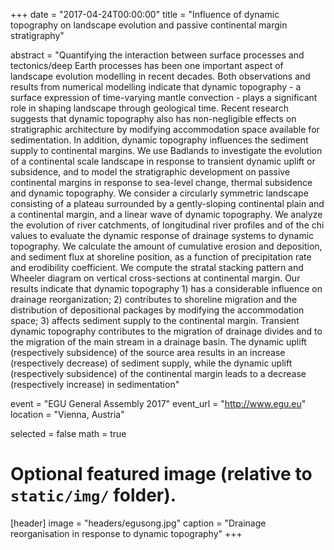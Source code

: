 +++
date = "2017-04-24T00:00:00"
title = "Influence of dynamic topography on landscape evolution and passive continental margin stratigraphy"

abstract = "Quantifying the interaction between surface processes and tectonics/deep Earth processes has been one important aspect of landscape evolution modelling in recent decades. Both observations and results from numerical modelling indicate that dynamic topography - a surface expression of time-varying mantle convection - plays a significant role in shaping landscape through geological time. Recent research suggests that dynamic topography also has non-negligible effects on stratigraphic architecture by modifying accommodation space available for sedimentation. In addition, dynamic topography influences the sediment supply to continental margins.  We use Badlands to investigate the evolution of a continental scale landscape in response to transient dynamic uplift or subsidence, and to model the stratigraphic development on passive continental margins in response to sea-level change, thermal subsidence and dynamic topography. We consider a circularly symmetric landscape consisting of a plateau surrounded by a gently-sloping continental plain and a continental margin, and a linear wave of dynamic topography. We analyze the evolution of river catchments, of longitudinal river profiles and of the chi values to evaluate the dynamic response of drainage systems to dynamic topography. We calculate the amount of cumulative erosion and deposition, and sediment flux at shoreline position, as a function of precipitation rate and erodibility coefficient. We compute the stratal stacking pattern and Wheeler diagram on vertical cross-sections at continental margin. Our results indicate that dynamic topography 1) has a considerable influence on drainage reorganization; 2) contributes to shoreline migration and the distribution of depositional packages by modifying the accommodation space; 3) affects sediment supply to the continental margin. Transient dynamic topography contributes to the migration of drainage divides and to the migration of the main stream in a drainage basin. The dynamic uplift (respectively subsidence) of the source area results in an increase (respectively decrease) of sediment supply, while the dynamic uplift (respectively subsidence) of the continental margin leads to a decrease (respectively increase) in sedimentation"

event = "EGU General Assembly 2017"
event_url = "http://www.egu.eu"
location = "Vienna, Austria"

selected = false
math = true

# Optional featured image (relative to `static/img/` folder).
[header]
image = "headers/egusong.jpg"
caption = "Drainage reorganisation in response to dynamic topography"
+++
